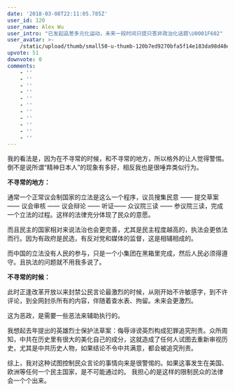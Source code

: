 ```yaml
---
date: '2018-03-08T22:11:05.785Z'
user_id: 120
user_name: Alex Wu
user_intro: "已发起品葱多元化运动，未来一段时间只提只答非政治化话题\U0001F602"
user_avatar: >-
    /static/upload/thumb/small50-u-thumb-120b7ed9270bfa5f14e183da98d48ee79ddc81ab986.png
upvote: 51
downvote: 0
comments:
    - ''
    - ''
    - ''
    - ''
    - ''
    - ''
    - ''
    - ''
    - ''
    - ''
    - ''
---
```


我的看法是，因为在不寻常的时候，和不寻常的地方，所以格外的让人觉得警惕。倒不是说所谓“精神日本人”的现象有多好，相反我也是很唾弃类似行为。

**不寻常的地方：**

通常一个正常议会制国家的立法是这么一个程序，议员搜集民意 —— 提交草案 —— 议会审核 —— 议会辩论 —— 听证—— 众议院三读 —— 参议院三读，完成一个立法的过程。这样的法律充分体现了民众的意愿。 

而且民主的国家相对来说法治也会更完善，尤其是民主程度越高的，执法会更依法而行。因为有政府是民选，有反对党和媒体的监督，这是相辅相成的。

而中国的立法没有人民的参与，只是一个小集团在黑箱里完成，然后人民必须得遵守。且执法的问题就不用我多说了。

  

**不寻常的时候：**

此时正逢改革开放以来封禁公民言论最激烈的时候，从刚开始不许敏感字，到不许评论，到全网封杀所有的内容，伴随着查水表、拘留。未来会更激烈。

这为恶政，是需要一些恶法来辅助执行的。

我想起去年提出的英雄烈士保护法草案：侮辱诽谤英烈构成犯罪追究刑责。众所周知，中共在历史里有很大的美化自己的成分，这就造成了任何人试图去重新审视历史，尤其是中共历史人物，如果结论不令中共满意，都会被追究刑责。             

  

综上，我对这种试图控制民众言论的事情向来是很警惕的。如果这事发生在美国、欧洲等任何一个民主国家，是不可能通过的。 我担心的是这样的限制民众的法律会一个个出来。
